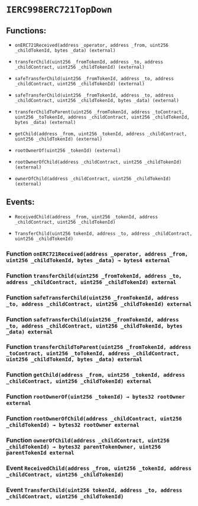 # `IERC998ERC721TopDown`

## Functions:

- `onERC721Received(address _operator, address _from, uint256 _childTokenId, bytes _data) (external)`

- `transferChild(uint256 _fromTokenId, address _to, address _childContract, uint256 _childTokenId) (external)`

- `safeTransferChild(uint256 _fromTokenId, address _to, address _childContract, uint256 _childTokenId) (external)`

- `safeTransferChild(uint256 _fromTokenId, address _to, address _childContract, uint256 _childTokenId, bytes _data) (external)`

- `transferChildToParent(uint256 _fromTokenId, address _toContract, uint256 _toTokenId, address _childContract, uint256 _childTokenId, bytes _data) (external)`

- `getChild(address _from, uint256 _tokenId, address _childContract, uint256 _childTokenId) (external)`

- `rootOwnerOf(uint256 _tokenId) (external)`

- `rootOwnerOfChild(address _childContract, uint256 _childTokenId) (external)`

- `ownerOfChild(address _childContract, uint256 _childTokenId) (external)`

## Events:

- `ReceivedChild(address _from, uint256 _tokenId, address _childContract, uint256 _childTokenId)`

- `TransferChild(uint256 tokenId, address _to, address _childContract, uint256 _childTokenId)`

### Function `onERC721Received(address _operator, address _from, uint256 _childTokenId, bytes _data) → bytes4 external`

### Function `transferChild(uint256 _fromTokenId, address _to, address _childContract, uint256 _childTokenId) external`

### Function `safeTransferChild(uint256 _fromTokenId, address _to, address _childContract, uint256 _childTokenId) external`

### Function `safeTransferChild(uint256 _fromTokenId, address _to, address _childContract, uint256 _childTokenId, bytes _data) external`

### Function `transferChildToParent(uint256 _fromTokenId, address _toContract, uint256 _toTokenId, address _childContract, uint256 _childTokenId, bytes _data) external`

### Function `getChild(address _from, uint256 _tokenId, address _childContract, uint256 _childTokenId) external`

### Function `rootOwnerOf(uint256 _tokenId) → bytes32 rootOwner external`

### Function `rootOwnerOfChild(address _childContract, uint256 _childTokenId) → bytes32 rootOwner external`

### Function `ownerOfChild(address _childContract, uint256 _childTokenId) → bytes32 parentTokenOwner, uint256 parentTokenId external`

### Event `ReceivedChild(address _from, uint256 _tokenId, address _childContract, uint256 _childTokenId)`

### Event `TransferChild(uint256 tokenId, address _to, address _childContract, uint256 _childTokenId)`
